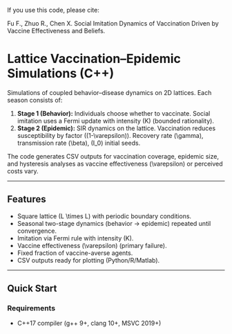 If you use this code, please cite:

Fu F., Zhuo R., Chen X. Social Imitation Dynamics of Vaccination Driven by Vaccine Effectiveness and Beliefs. 

# Lattice Vaccination–Epidemic Simulations (C++)

Simulations of coupled behavior–disease dynamics on 2D lattices. Each season consists of:

1. **Stage 1 (Behavior):** Individuals choose whether to vaccinate. Social imitation uses a Fermi update with intensity \(K\) (bounded rationality).
2. **Stage 2 (Epidemic):** SIR dynamics on the lattice. Vaccination reduces susceptibility by factor \((1-\varepsilon)\). Recovery rate \(\gamma\), transmission rate \(\beta\), \(I_0\) initial seeds.

The code generates CSV outputs for vaccination coverage, epidemic size, and hysteresis analyses as vaccine effectiveness \(\varepsilon\) or perceived costs vary.

---

## Features
- Square lattice \(L \times L\) with periodic boundary conditions.
- Seasonal two-stage dynamics (behavior → epidemic) repeated until convergence.
- Imitation via Fermi rule with intensity \(K\).
- Vaccine effectiveness \(\varepsilon\) (primary failure).
- Fixed fraction of vaccine-averse agents.
- CSV outputs ready for plotting (Python/R/Matlab).

---

## Quick Start

### Requirements
- C++17 compiler (g++ 9+, clang 10+, MSVC 2019+)
